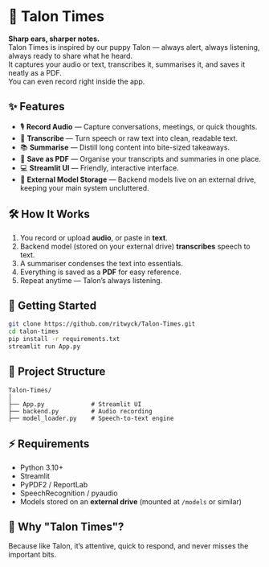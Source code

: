 # 🐾 Talon Times

**Sharp ears, sharper notes.**  
Talon Times is inspired by our puppy Talon — always alert, always listening, always ready to share what he heard.  
It captures your audio or text, transcribes it, summarises it, and saves it neatly as a PDF.  
You can even record right inside the app.

## ✨ Features
- 🎙 **Record Audio** — Capture conversations, meetings, or quick thoughts.
- 📝 **Transcribe** — Turn speech or raw text into clean, readable text.
- 📚 **Summarise** — Distill long content into bite-sized takeaways.
- 📄 **Save as PDF** — Organise your transcripts and summaries in one place.
- 💻 **Streamlit UI** — Friendly, interactive interface.
- 💾 **External Model Storage** — Backend models live on an external drive, keeping your main system uncluttered.

## 🛠 How It Works
1. You record or upload **audio**, or paste in **text**.
2. Backend model (stored on your external drive) **transcribes** speech to text.
3. A summariser condenses the text into essentials.
4. Everything is saved as a **PDF** for easy reference.
5. Repeat anytime — Talon’s always listening.

## 🚀 Getting Started
```bash
git clone https://github.com/ritwyck/Talon-Times.git
cd talon-times
pip install -r requirements.txt
streamlit run App.py
````

## 📂 Project Structure

```
Talon-Times/
│
├── App.py             # Streamlit UI
├── backend.py         # Audio recording
├── model_loader.py    # Speech-to-text engine

```

## ⚡ Requirements

* Python 3.10+
* Streamlit
* PyPDF2 / ReportLab
* SpeechRecognition / pyaudio
* Models stored on an **external drive** (mounted at `/models` or similar)

## 🐶 Why "Talon Times"?

Because like Talon, it’s attentive, quick to respond, and never misses the important bits.
